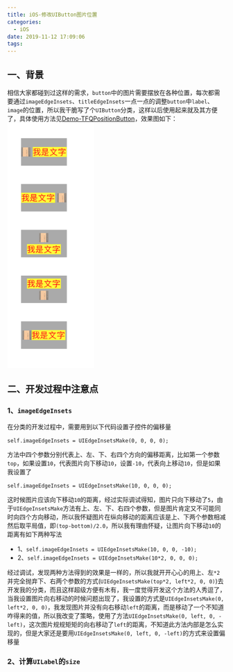 ```yaml
---
title: iOS-修改UIButton图片位置
categories:
  - iOS
date: 2019-11-12 17:09:06
tags:
---
```


## 一、背景
相信大家都碰到过这样的需求，```button```中的图片需要摆放在各种位置，每次都需要通过```imageEdgeInsets```、```titleEdgeInsets```一点一点的调整```button```中```label```、```image```的位置，所以我干脆写了个```UIButton```分类，这样以后使用起来就及其方便了，具体使用方法见[Demo-TFQPositionButton](https://github.com/LiZhiDaDa/TFQPositionButton)，效果图如下：
<img src=iOS-修改UIButton图片位置/QQ20191112-182641@2x.png width=200>

## 二、开发过程中注意点
### 1、```imageEdgeInsets```
在分类的开发过程中，需要用到以下代码设置子控件的偏移量
```
self.imageEdgeInsets = UIEdgeInsetsMake(0, 0, 0, 0);
```

方法中四个参数分别代表上、左、下、右四个方向的偏移距离，比如第一个参数```top```，如果设置```10```，代表图片向下移动```10```，设置```-10```，代表向上移动```10```，但是如果我设置了

```
self.imageEdgeInsets = UIEdgeInsetsMake(10, 0, 0, 0);
```

这时候图片应该向下移动```10```的距离，经过实际调试得知，图片只向下移动了```5```，由于```UIEdgeInsetsMake```方法有上、左、下、右四个参数，但是图片肯定又不可能同时向四个方向移动，所以我怀疑图片在纵向移动的距离应该是上、下两个参数相减然后取平局值，即```(top-bottom)/2.0```，所以我有理由怀疑，让图片向下移动```10```的距离有如下两种写法

- 1、```self.imageEdgeInsets = UIEdgeInsetsMake(10, 0, 0, -10);```
- 2、```self.imageEdgeInsets = UIEdgeInsetsMake(10*2, 0, 0, 0);```

经过调试，发现两种方法得到的效果是一样的，所以我就开开心心的用上、左```*2```并完全抛弃下、右两个参数的方式(```UIEdgeInsetsMake(top*2, left*2, 0, 0)```)去开发我的分类，而且这样超级方便有木有，我一度觉得开发这个方法的人秀逗了，当我设置图片向右移动的时候问题出现了，我设置的方式是```UIEdgeInsetsMake(0, left*2, 0, 0)```，我发现图片并没有向右移动```left```的距离，而是移动了一个不知道咋得来的值，所以我改变了策略，使用了方法```UIEdgeInsetsMake(0, left, 0, -left)```，这次图片规规矩矩的向右移动了```left```的距离，不知道此方法内部是怎么实现的，但是大家还是要用```UIEdgeInsetsMake(0, left, 0, -left)```的方式来设置偏移量

### 2、计算```UILabel```的```size```






